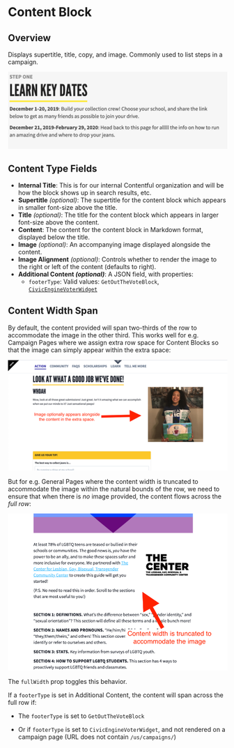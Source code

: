 # Content Block

## Overview

Displays supertitle, title, copy, and image. Commonly used to list steps in a campaign.

![Example Content Block](../../.gitbook/assets/content-block-example.png)

## Content Type Fields

-   **Internal Title**: This is for our internal Contentful organization and will be how the block shows up in search results, etc.
-   **Supertitle** _(optional)_: The supertitle for the content block which appears in smaller font-size above the title.
-   **Title** _(optional)_: The title for the content block which appears in larger font-size above the content.
-   **Content**: The content for the content block in Markdown format, displayed below the title.
-   **Image** _(optional)_: An accompanying image displayed alongside the content.
-   **Image Alignment** _(optional)_: Controls whether to render the image to the right or left of the content (defaults to right).
-   **Additional Content _(optional)_**: A JSON field, with properties:
    -   `footerType`: Valid values: `GetOutTheVoteBlock`, [`CivicEngineVoterWidget`](development/features/voter-registration.md#civicengine-voter-widget)

## Content Width Span

By default, the content provided will span two-thirds of the row to accommodate the image in the other third. This works well for e.g. Campaign Pages where we assign extra row space for Content Blocks so that the image can simply appear within the extra space:

![Content Block on Campaign Page](../../.gitbook/assets/content-block-on-campaign-page.png)

But for e.g. General Pages where the content width is truncated to accommodate the image within the natural bounds of the row, we need to ensure that when there is _no_ image provided, the content flows across the _full row_:

![Content Block on General Page](../../.gitbook/assets/content-block-on-general-page.png)

The `fullWidth` prop toggles this behavior.

If a `footerType` is set in Additional Content, the content will span across the full row if:

-   The `footerType` is set to `GetOutTheVoteBlock`

-   Or if `footerType` is set to `CivicEngineVoterWidget`, and not rendered on a campaign page (URL does not contain `/us/campaigns/`)

<!-- ## Content Block Gallery Node -->
<!-- @TODO: Add documentation pertaining to the Content Block rendered as a Gallery Block reference. -->
